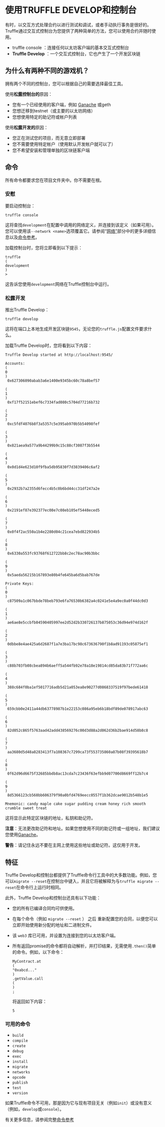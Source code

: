 # 使用TRUFFLE DEVELOP和控制台

有时，以交互方式处理合约以进行测试和调试，或者手动执行事务是很好的。Truffle通过交互式控制台为您提供了两种简单的方法，您可以使用合约并随时使用。

* truffle console
  ：连接任何以太坊客户端的基本交互式控制台
* **Truffle Develop**
  ：一个交互式控制台，它也产生了一个开发区块链

## 为什么有两种不同的游戏机？

拥有两个不同的控制台，您可以根据自己的需要选择最佳工具。

使用**松露控制台的**原因：

* 您有一个已经使用的客户端，例如
  [Ganache](https://truffleframework.com/docs/ganache/using)
  或geth
* 您想迁移到testnet（或主要的以太坊网络）
* 您想使用特定的助记符或帐户列表

使用**松露开发的**原因：

* 您正在测试您的项目，而无意立即部署
* 您不需要使用特定帐户（使用默认开发帐户就可以了）
* 您不希望安装和管理单独的区块链客户端

## 命令

所有命令都要求您在项目文件夹中。你不需要在根。

### 安慰

要启动控制台：

```
truffle console

```

这将查找`development`在配置中调用的网络定义，并连接到该定义（如果可用）。您可以使用该`--network <name>`选项覆盖它。请参阅“[网络”](https://truffleframework.com/docs/advanced/networks)部分中的更多详细信息以及[命令参考](https://truffleframework.com/docs/advanced/commands)。

加载控制台时，您将立即看到以下提示：

```
truffle
(
development
)
>
```

这告诉您使用`development`网络在Truffle控制台中运行。

### 松露开发

推出Truffle Develop：

```
truffle develop

```

这将在端口上本地生成开发区块链`9545`，无论您的`truffle.js`配置文件要求什么。

加载Truffle Develop时，您将看到以下内容：

```
Truffle Develop started at http://localhost:9545/

Accounts:
(
0
)
 0x627306090abab3a6e1400e9345bc60c78a8bef57

(
1
)
 0xf17f52151ebef6c7334fad080c5704d77216b732

(
2
)
 0xc5fdf4076b8f3a5357c5e395ab970b5b54098fef

(
3
)
 0x821aea9a577a9b44299b9c15c88cf3087f3b5544

(
4
)
 0x0d1d4e623d10f9fba5db95830f7d3839406c6af2

(
5
)
 0x2932b7a2355d6fecc4b5c0b6bd44cc31df247a2e

(
6
)
 0x2191ef87e392377ec08e7c08eb105ef5448eced5

(
7
)
 0x0f4f2ac550a1b4e2280d04c21cea7ebd822934b5

(
8
)
 0x6330a553fc93768f612722bb8c2ec78ac90b3bbc

(
9
)
 0x5aeda56215b167893e80b4fe645ba6d5bab767de

Private Keys:
(
0
)
 c87509a1c067bbde78beb793e6fa76530b6382a4c0241e5e4a9ec0a0f44dc0d3

(
1
)
 ae6ae8e5ccbfb04590405997ee2d52d2b330726137b875053c36d94e974d162f

(
2
)
 0dbbe8e4ae425a6d2687f1a7e3ba17bc98c673636790f1b8ad91193c05875ef1

(
3
)
 c88b703fb08cbea894b6aeff5a544fb92e78a18e19814cd85da83b71f772aa6c

(
4
)
 388c684f0ba1ef5017716adb5d21a053ea8e90277d0868337519f97bede61418

(
5
)
 659cbb0e2411a44db63778987b1e22153c086a95eb6b18bdf89de078917abc63

(
6
)
 82d052c865f5763aad42add438569276c00d3d88a2d062d36b2bae914d58b8c8

(
7
)
 aa3680d5d48a8283413f7a108367c7299ca73f553735860a87b08f39395618b7

(
8
)
 0f62d96d6675f32685bbdb8ac13cda7c23436f63efbb9d07700d8669ff12b7c4

(
9
)
 8d5366123cb560bb606379f90a0bfd4769eecc0557f1b362dcae9012b548b1e5

Mnemonic: candy maple cake sugar pudding cream honey rich smooth crumble sweet treat
```

这将显示此特定区块链的地址，私钥和助记符。

**注意**：无法更改助记符和地址。如果您想使用不同的助记符或一组地址，我们建议您使用[Ganache](https://truffleframework.com/docs/ganache/using)。

**警告**：请记住永远不要在主网上使用这些地址或助记符。这仅用于开发。

## 特征

Truffle Develop和控制台都提供了Truffle命令行工具中的大多数功能。例如，您可以`migrate --reset`在控制台中键入，并且它将被解释为与`truffle migrate --reset`在命令行上运行时相同。

此外，Truffle Develop和控制台还具有以下功能：

* 您的所有已编译合同均可供使用。
* 在每个命令（例如
  `migrate --reset`
  ）
  之后
  重新配置您的合同，以便您可以立即开始使用新分配的地址和二进制文件。
* 该
  `web3`
  库已可用，并设置为连接到您的以太坊客户端。
* 所有返回promise的命令都将自动解析，并打印结果，无需使用`.then()`简单的命令。例如，以下命令：

  ```
  MyContract.at
  (
  "0xabcd..."
  )
  .getValue.call
  (
  )
  ;
  ```

  将返回如下内容：

  ```
  5

  ```

### 可用的命令

* `build`
* `compile`
* `create`
* `debug`
* `exec`
* `install`
* `migrate`
* `networks`
* `opcode`
* `publish`
* `test`
* `version`

如果Truffle命令不可用，那是因为它与现有项目无关（例如`init`）或没有意义（例如，`develop`或`console`）。

有关更多信息，请参阅完整[命令参考](https://truffleframework.com/docs/advanced/commands)

